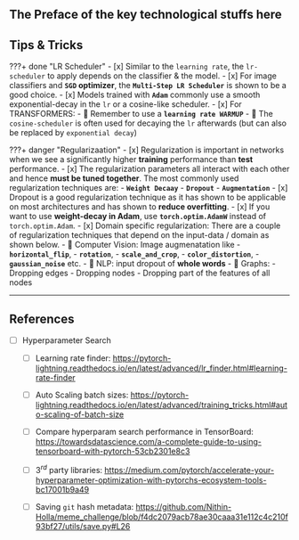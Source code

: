 <!--
---
hide:
    - toc        # Hide table of contents
    - navigation # Hide navigation 
---
-->

## The Preface of the key technological stuffs here

## Tips & Tricks

???+ done "LR Scheduler"
    - [x] Similar to the `learning rate`, the `lr-scheduler` to apply depends on the 
            classifier & the model.
    - [x] For image classifiers and **`SGD` optimizer**, the **`Multi-Step LR Scheduler`**
            is shown to be a good choice.
    - [x] Models trained with **`Adam`** commonly use a smooth exponential-decay 
            in the `lr` or a cosine-like scheduler.
    - [x] For TRANSFORMERS:
        - :rotating_light: Remember to use a **`learning rate WARMUP`**
        - :rotating_light: The `cosine-scheduler` is often used for decaying the `lr` 
            afterwards (but can also be replaced by `exponential decay`)

???+ danger "Regularizaation"
    - [x] Regularization is important in networks when we see a significantly higher 
            **training** performance than **test** performance.
    - [x] The regularization parameters all interact with each other and hence 
            **must be tuned together**. The most commonly used regularization techniques are:
        - **`Weight Decaay`**
        - **`Dropout`**
        - **`Augmentation`**
    - [x] Dropout is a good regularization technique as it has shown to be
        applicable on most architectures and has shown to **reduce overfitting**.
    - [x] If you want to use **weight-decay in Adam**, use **`torch.optim.AdamW`** instead of `torch.optim.Adam`.
    - [x] Domain specific regularization: There are a couple of regularization techniques that 
        depend on the input-data / domain as shown below.
        - :rotating_light: Computer Vision: Image augmenatation like 
            - **`horizontal_flip`**, 
            - **`rotation`**, 
            - **`scale_and_crop`**, 
            - **`color_distortion`**, 
            - **`gaussian_noise`** etc.
        - :rotating_light: NLP: input dropout of **whole words**
        - :rotating_light: Graphs: 
            - Dropping edges
            - Dropping nodes
            - Dropping part of the features of all nodes


------------------------------------------------------------------------------
## References
- [ ] Hyperparameter Search
    - [ ] Learning rate finder: 
        https://pytorch-lightning.readthedocs.io/en/latest/advanced/lr_finder.html#learning-rate-finder
    - [ ] Auto Scaling batch sizes: 
        https://pytorch-lightning.readthedocs.io/en/latest/advanced/training_tricks.html#auto-scaling-of-batch-size
    - [ ] Compare hyperparam search performance in TensorBoard: 
        https://towardsdatascience.com/a-complete-guide-to-using-tensorboard-with-pytorch-53cb2301e8c3
    - [ ] $3^{rd}$ party libraries: 
        https://medium.com/pytorch/accelerate-your-hyperparameter-optimization-with-pytorchs-ecosystem-tools-bc17001b9a49
    - [ ] Saving `git` hash metadata: 
        https://github.com/Nithin-Holla/meme_challenge/blob/f4dc2079acb78ae30caaa31e112c4c210f93bf27/utils/save.py#L26

